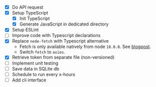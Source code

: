 - [X] Do API request
- [X] Setup TypeScript
  * [X] Init TypeScript
  * [X] Generate JavaScript in dedicated directory
- [X] Setup ESLint
- [ ] Improve code with Typescript declarations
- [X] Replace `node-fetch` with Typescript alternative
  * Fetch is only available natively from node `18.0.0`. See [blogpost](https://blog.devgenius.io/experimenting-node-js-native-fetch-api-using-typescript-c5275f8a7592).
  * Switch `fetch` to `axios`.
- [X] Retrieve token from separate file (non-versioned)
- [ ] Implement unit testing
- [ ] Save data in SQLite db
- [ ] Schedule to run every x-hours
- [ ] Add cli interface